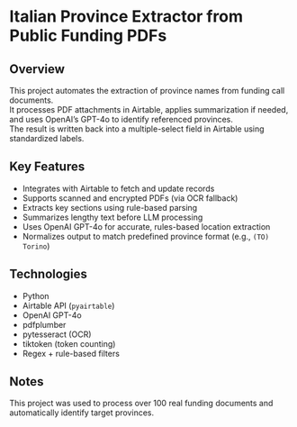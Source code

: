 # Italian Province Extractor from Public Funding PDFs

## Overview
This project automates the extraction of province names from funding call documents.  
It processes PDF attachments in Airtable, applies summarization if needed, and uses OpenAI’s GPT-4o to identify referenced provinces.  
The result is written back into a multiple-select field in Airtable using standardized labels.

## Key Features
- Integrates with Airtable to fetch and update records
- Supports scanned and encrypted PDFs (via OCR fallback)
- Extracts key sections using rule-based parsing
- Summarizes lengthy text before LLM processing
- Uses OpenAI GPT-4o for accurate, rules-based location extraction
- Normalizes output to match predefined province format (e.g., `(TO) Torino`)

## Technologies
- Python  
- Airtable API (`pyairtable`)  
- OpenAI GPT-4o  
- pdfplumber  
- pytesseract (OCR)  
- tiktoken (token counting)  
- Regex + rule-based filters

## Notes
This project was used to process over 100 real funding documents and automatically identify target provinces.
